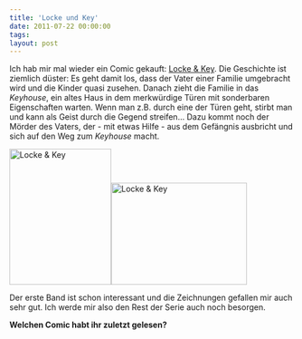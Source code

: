 ```yaml
---
title: 'Locke und Key'
date: 2011-07-22 00:00:00 
tags: 
layout: post
---
```

<p>Ich hab mir mal wieder ein Comic gekauft: <a href="http://www.amazon.de/Locke-Key-Band-Willkommen-Lovecraft/dp/3866078501/kopisde-21">Locke &amp; Key</a>. Die Geschichte ist ziemlich d&uuml;ster: Es geht damit los, dass der Vater einer Familie umgebracht wird und die Kinder quasi zusehen. Danach zieht die Familie in das <em>Keyhouse</em>, ein altes Haus in dem merkw&uuml;rdige T&uuml;ren mit sonderbaren Eigenschaften warten. Wenn man z.B. durch eine der T&uuml;ren geht, stirbt man und kann als Geist durch die Gegend streifen... Dazu kommt noch der M&ouml;rder des Vaters, der - mit etwas Hilfe - aus dem Gef&auml;ngnis ausbricht und sich auf den Weg zum <em>Keyhouse</em> macht.</p>
<p><a href="http://www.flickr.com/photos/cringe/5962201850/" title="Locke &amp; Key by cringe, on Flickr"><img src="http://farm7.static.flickr.com/6133/5962201850_65e69119de_m.jpg" width="180" height="240" alt="Locke &amp; Key"></a><a href="http://www.flickr.com/photos/cringe/5962760461/" title="Locke &amp; Key by cringe, on Flickr"><img src="http://farm7.static.flickr.com/6006/5962760461_972c394339_m.jpg" width="240" height="180" alt="Locke &amp; Key"></a></p>
<p>Der erste Band ist schon interessant und die Zeichnungen gefallen mir auch sehr gut. Ich werde mir also den Rest der Serie auch noch besorgen.</p>
<p><strong>Welchen Comic habt ihr zuletzt gelesen?</strong></p>
